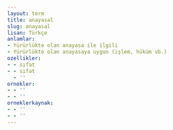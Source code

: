 ```yaml
---
layout: term
title: anayasal
slug: anayasal
lisan: Türkçe
anlamlar:
- Yürürlükte olan anayasa ile ilgili
- Yürürlükte olan anayasaya uygun (işlem, hüküm vb.)
ozellikler:
- - sıfat
- - sıfat
  - ''
ornekler:
- - ''
- - ''
orneklerkaynak:
- - ''
- - ''
---
```


